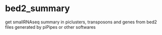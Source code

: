 # bed2_summary
get smallRNAseq summary in piclusters, transposons and genes from bed2 files generated by piPipes or other softwares
